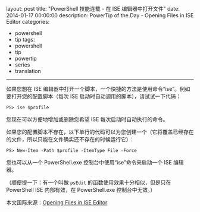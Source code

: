 layout: post
title: "PowerShell 技能连载 - 在 ISE 编辑器中打开文件"
date: 2014-01-17 00:00:00
description: PowerTip of the Day - Opening Files in ISE Editor
categories:
- powershell
- tip
tags:
- powershell
- tip
- powertip
- series
- translation
---
如果您想在 ISE 编辑器中打开一个脚本，一个快捷的方法是使用命令“ise”。例如要打开您的配置脚本（每次 ISE 启动时自动调用的脚本），请试试一下代码：

	PS> ise $profile

您现在可以方便地增加或删除您希望 ISE 每次启动时自动执行的命令。

如果您的配置脚本不存在，以下单行的代码可以为您创建一个（它将覆盖已经存在的文件，所以只能在文件确实还不存在的时候运行它）：

	PS> New-Item -Path $profile -ItemType File -Force

您也可以从一个 PowerShell.exe 控制台中使用“ise”命令来启动一个 ISE 编辑器。

（顺便提一下：有一个叫做 `psEdit` 的函数使用效果十分相似，但是只在 PowerShell ISE 内部有效，在 PowerShell.exe 控制台中无效。）

<!--more-->
本文国际来源：[Opening Files in ISE Editor](http://community.idera.com/powershell/powertips/b/tips/posts/opening-files-in-ise-editor)
